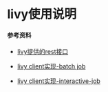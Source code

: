 # livy使用说明

#### 参考资料

* [livy提供的rest接口](./livy-rest-api/index.html)

* [livy client实现-batch job](./batch-job/index.html)
* [livy client实现-interactive-job](./interactive-job/index.html)

